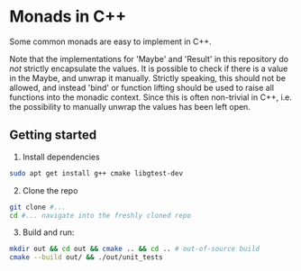 # Monads in C++

Some common monads are easy to implement in C++.

Note that the implementations for 'Maybe' and 'Result' in this repository do _not_ strictly encapsulate the values.
It is possible to check if there is a value in the Maybe, and unwrap it manually.
Strictly speaking, this should not be allowed, and instead 'bind' or function lifting should be used to raise all functions into the monadic context.
Since this is often non-trivial in C++, i.e. the possibility to manually unwrap the values has been left open.

## Getting started

1. Install dependencies
```bash
sudo apt get install g++ cmake libgtest-dev
```

2. Clone the repo
```bash
git clone #...
cd #... navigate into the freshly cloned repo
```

3. Build and run:
```bash
mkdir out && cd out && cmake .. && cd .. # out-of-source build
cmake --build out/ && ./out/unit_tests
```

